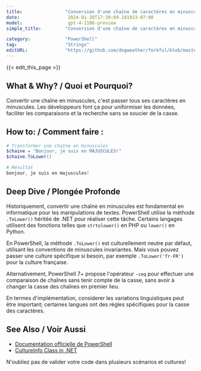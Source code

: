 ```yaml
---
title:                "Conversion d'une chaîne de caractères en minuscules"
date:                  2024-01-20T17:39:04.181923-07:00
model:                 gpt-4-1106-preview
simple_title:         "Conversion d'une chaîne de caractères en minuscules"

category:             "PowerShell"
tag:                  "Strings"
editURL:              "https://github.com/dogweather/forkful/blob/master/content/fr/powershell/converting-a-string-to-lower-case.md"
---
```


{{< edit_this_page >}}

## What & Why? / Quoi et Pourquoi?
Convertir une chaîne en minuscules, c'est passer tous ses caractères en minuscules. Les développeurs font ça pour uniformiser les données, faciliter les comparaisons et la recherche sans se soucier de la casse.

## How to: / Comment faire :
```PowerShell
# Transformer une chaîne en minuscules
$chaine = "Bonjour, je suis en MAJUSCULES!"
$chaine.ToLower()

# Résultat
bonjour, je suis en majuscules!
```

## Deep Dive / Plongée Profonde
Historiquement, convertir une chaîne en minuscules est fondamental en informatique pour les manipulations de textes. PowerShell utilise la méthode `.ToLower()` héritée de .NET pour réaliser cette tâche. Certains langages utilisent des fonctions telles que `strtolower()` en PHP ou `lower()` en Python.

En PowerShell, la méthode `.ToLower()` est culturellement neutre par défaut, utilisant les conventions de minuscules invariantes. Mais vous pouvez passer une culture spécifique si besoin, par exemple `.ToLower('fr-FR')` pour la culture française.

Alternativement, PowerShell 7+ propose l'opérateur `-ceq` pour effectuer une comparaison de chaînes sans tenir compte de la casse, sans avoir à changer la casse des chaînes en premier lieu.

En termes d'implémentation, considerer les variations linguistiques peut être important; certaines langues ont des règles spécifiques pour la casse des caractères.

## See Also / Voir Aussi
- [Documentation officielle de PowerShell](https://docs.microsoft.com/powershell/)
- [CultureInfo Class in .NET](https://docs.microsoft.com/en-us/dotnet/api/system.globalization.cultureinfo)

N'oubliez pas de valider votre code dans plusieurs scénarios et cultures!
